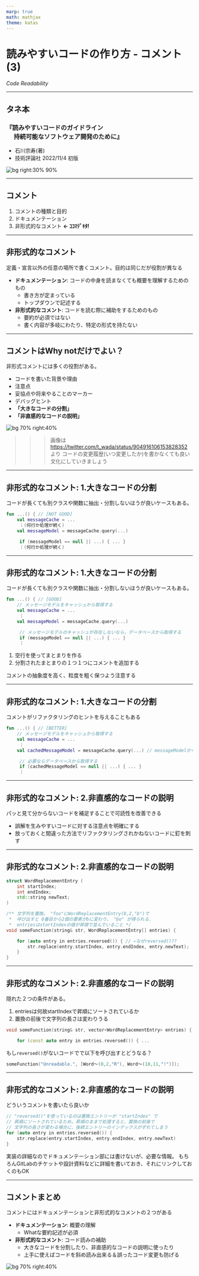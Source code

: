 ```yaml
---
marp: true
math: mathjax
theme: katas
---
```


<!--
size: 16:9
paginate: true
-->
<!-- header: 勉強会# ― エンジニアとしての解像度を高めるための勉強会-->

# 読みやすいコードの作り方 - コメント(3)

_Code Readability_

---

## タネ本

### 『読みやすいコードのガイドライン<br>　 持続可能なソフトウェア開発のために』

- 石川宗寿(著)
- 技術評論社 2022/11/4 初版

![bg right:30% 90%](assets/12-book.jpg)

---

## コメント

1. コメントの種類と目的
2. ドキュメンテーション
3. 非形式的なコメント **← ｺｺﾏﾃﾞｷﾀ!**

---

## 非形式的なコメント

定義・宣言以外の任意の場所で書くコメント。目的は同じだが役割が異なる

* **ドキュメンテーション**: コードの中身を読まなくても概要を理解するためのもの
    * 書き方が定まっている
    * トップダウンで記述する
* **非形式的なコメント**: コードを読む際に補助をするためのもの
    * 要約が必須ではない
    * 書く内容が多岐にわたり、特定の形式を持たない

---

## コメントはWhy notだけでよい？

<!-- 「なぜ別のやり方を採用しなかったか」「あえてやっていないこと」はもちろん大事。 -->
非形式コメントには多くの役割がある。

* コードを書いた背景や理由
* 注意点
* 妥協点や将来やることのマーカー
* デバッグヒント
* <b>「大きなコードの分割」</b>
* <b>「非直感的なコードの説明」</b>

![bg 70% right:40%](assets/16-whynot_in_comments.png)

>>> 画像は https://twitter.com/t_wada/status/904916106153828352 より
>>> コードの変更履歴(いつ変更したか)を書かなくても良い文化にしていきましょう

---

## 非形式的なコメント: 1.大きなコードの分割

コードが長くても別クラスや関数に抽出・分割しないほうが良いケースもある。

```kt
fun ...() { // [NOT GOOD]
    val messageCache = ...
     ︙(何行か処理が続く)
    val messageModel = messageCache.query(...)

     if (messageModel == null || ...) { ... }
     ︙(何行か処理が続く)
```

---

## 非形式的なコメント: 1.大きなコードの分割

コードが長くても別クラスや関数に抽出・分割しないほうが良いケースもある。

```kt
fun ...() { // [GOOD]
    // メッセージモデルをキャッシュから取得する
    val messageCache = ...
     ︙
    val messageModel = messageCache.query(...)

     // メッセージモデルのキャッシュが存在しないなら、データベースから取得する
     if (messageModel == null || ...) { ... }
     ︙
```

1. 空行を使ってまとまりを作る
1. 分割されたまとまりの１つ１つにコメントを追加する

コメントの抽象度を高く、粒度を粗く保つよう注意する

<!-- サンプルは時間的凝集度を破っている。時間的凝集とは、機能的に関連はないが「初期化時」 など近い時間で実行する処理をまとめた関数

* 時間的凝集の問題点
    * 機能的には関係ない関数が 1 つの関数にまとめられている
    * 機能的な関連はないので、あるときには同時に実行するとしても、別のときには同時に実行しないかもしれない
    * その関数の再利用性は低い
* 時間的凝集の改善方法
    * 実装を機能的凝集の関数（単一の機能を処理する関数）に切り出す。 -->

<!-- リファクタリングの気付きにもなる(p84)。 messageModel == null ってどういう状態というのが
分かりにくいから「キャッシュが存在しないなら」とコメントに書かなければならない。だから -->

---

## 非形式的なコメント: 1.大きなコードの分割

コメントがリファクタリングのヒントを与えることもある

```kt
fun ...() { // [BETTER]
    // メッセージモデルをキャッシュから取得する
    val messageCache = ...
     ︙
    val cachedMessageModel = messageCache.query(...) // messageModelから変更

     // 必要ならデータベースから取得する
     if (cachedMessageModel == null || ...) { ... }
     ︙
```

---

## 非形式的なコメント: 2.非直感的なコードの説明

パッと見て分からないコードを補足することで可読性を改善できる

* 誤解を生みやすいコードに対する注意点を明確にする
* 放っておくと間違った方法でリファクタリングされかねないコードに釘を刺す

---

## 非形式的なコメント: 2.非直感的なコードの説明

```cpp
struct WordReplacementEntry (
    int startIndex;
    int endIndex;
    std::string newText;
)

/** 文字列を置換。 "foo"にWordReplacementEntry(0,2,"b")で
 *  呼び出すと 0番目から2個の要素がbに変わり、 "bo" が得られる.
 *  entriesはstartIndexの値が昇順で並んでいること */
void someFunction(string& str, WordReplacementEntry[] entries) {

    for (auto entry in entries.reversed()) { // ←なぜreversed()??
        str.replace(entry.startIndex, entry.endIndex, entry.newText);
    }
}
```

---

## 非形式的なコメント: 2.非直感的なコードの説明

隠れた２つの条件がある。

1. entriesは何故startIndexで昇順にソートされているか
2. 置換の前後で文字列の長さは変わりうる

```cpp
void someFunction(string& str, vector<WordReplacementEntry> entries) {

    for (const auto entry in entries.reversed()) { ... 
```

もし`reversed()`がないコードでで以下を呼び出すとどうなる？

```cpp
someFunction("Unreadable.", [Word～(0,2,"R"), Word～(10,11,"!")]);
```

---

## 非形式的なコメント: 2.非直感的なコードの説明

どういうコメントを書いたら良いか

```cpp
// "reversed()"を使っているのは置換エントリーが "startIndex" で
// 昇順にソートされているため。昇順のままで処理すると、置換の前後で
// 文字列の長さが変わる場合に、後続エントリーのインデックスがずれてしまう
for (auto entry in entries.reversed()) {
    str.replace(entry.startIndex, entry.endIndex, entry.newText)
}
```

実装の詳細なのでドキュメンテーション部には書けないが、必要な情報。
もちろんGitLabのチケットや設計資料などに詳細を書いておき、それにリンクしておくのもOK

---

## コメントまとめ

コメントにはドキュメンテーションと非形式的なコメントの２つがある
* **ドキュメンテーション**: 概要の理解
    * Whatな要約記述が必須
* **非形式的なコメント**: コード読みの補助
    * 大きなコードを分割したり、非直感的なコードの説明に使ったり
    * 上手に使えばコードを斜め読み出来る＆誤ったコード変更も防げる

![bg 70% right:40%](assets/16-whynot_in_comments.png)

<!-- Why notを書こうということで紹介したこのポストですが、今回までに説明した内容を踏まえると、必ずしもWhy notだけではないことが分かったと思います。
コメントの解像度を上げて、将来にわたって価値のあるコメントを書くようにしましょう -->